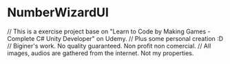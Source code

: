 # NumberWizardUI
// This is a exercise project base on "Learn to Code by Making Games - Complete C# Unity Developer" on Udemy. 
// Plus some personal creation :D 
// Biginer's work. No quality guaranteed. Non profit non comercial. 
// All images, audios are gathered from the internet. Not my properties.